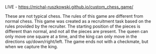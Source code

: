 LIVE - https://michal-ruszkowski.github.io/custom_chess_game/

These are not typical chess. The rules of this game are different from normal chess. This game was created as a recruitment task based on the rules provided by the recruiter. The starting position of the pieces is different than normal, and not all the pieces are present. The queen can only move one square at a time, and the king can only move in the directions up/down/right/left. The game ends not with a checkmate, but when we capture the king.
